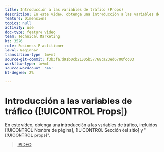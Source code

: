 ```yaml
---
title: Introducción a las variables de tráfico (Props)
description: En este vídeo, obtenga una introducción a las variables de tráfico, como Nombre de página, Sección del sitio y "props".
feature: Dimensions
topics: null
activity: use
doc-type: feature video
team: Technical Marketing
kt: 3576
role: Business Practitioner
level: Beginner
translation-type: tm+mt
source-git-commit: f3b3fa7d91b0cb21005b57768ca23ed6700fcc03
workflow-type: tm+mt
source-wordcount: '46'
ht-degree: 2%

---
```



# Introducción a las variables de tráfico ([!UICONTROL Props])

En este vídeo, obtenga una introducción a las variables de tráfico, incluidos [!UICONTROL Nombre de página], [!UICONTROL Sección del sitio] y &quot;[!UICONTROL props]&quot;.

>[!VIDEO](https://video.tv.adobe.com/v/28767/?quality=12)
